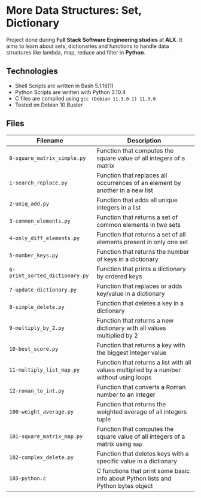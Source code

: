 # More Data Structures: Set, Dictionary

Project done during **Full Stack Software Engineering studies** at **ALX**. It aims to learn about sets, dictionaries and functions to handle data structures like lambda, map, reduce and filter in **Python**.

## Technologies
* Shell Scripts are written in Bash 5.1.16(1)
* Python Scripts are written with Python 3.10.4
* C files are compiled using `gcc (Debian 11.3.0-1) 11.3.0`
* Tested on Debian 10 Buster

## Files
| Filename | Description |
| -------- | ----------- |
| `0-square_matrix_simple.py` | Function that computes the square value of all integers of a matrix |
| `1-search_replace.py` | Function that replaces all occurrences of an element by another in a new list |
| `2-uniq_add.py` | Function that adds all unique integers in a list |
| `3-common_elements.py` | Function that returns a set of common elements in two sets |
| `4-only_diff_elements.py` | Function that returns a set of all elements present in only one set |
| `5-number_keys.py` | Function that returns the number of keys in a dictionary |
| `6-print_sorted_dictionary.py` | Function that prints a dictionary by ordered keys |
| `7-update_dictionary.py` | Function that replaces or adds key/value in a dictionary |
| `8-simple_delete.py` | Function that deletes a key in a dictionary |
| `9-multiply_by_2.py` | Function that returns a new dictionary with all values multiplied by 2 |
| `10-best_score.py` | Function that returns a key with the biggest integer value |
| `11-multiply_list_map.py` | Function that returns a list with all values multiplied by a number without using loops |
| `12-roman_to_int.py` | Function that converts a Roman number to an integer |
| `100-weight_average.py` | Function that returns the weighted average of all integers tuple |
| `101-square_matrix_map.py` | Function that computes the square value of all integers of a matrix using `map` |
| `102-complex_delete.py` | Function that deletes keys with a specific value in a dictionary |
| `103-python.c` | C functions that print some basic info about Python lists and Python bytes object |
